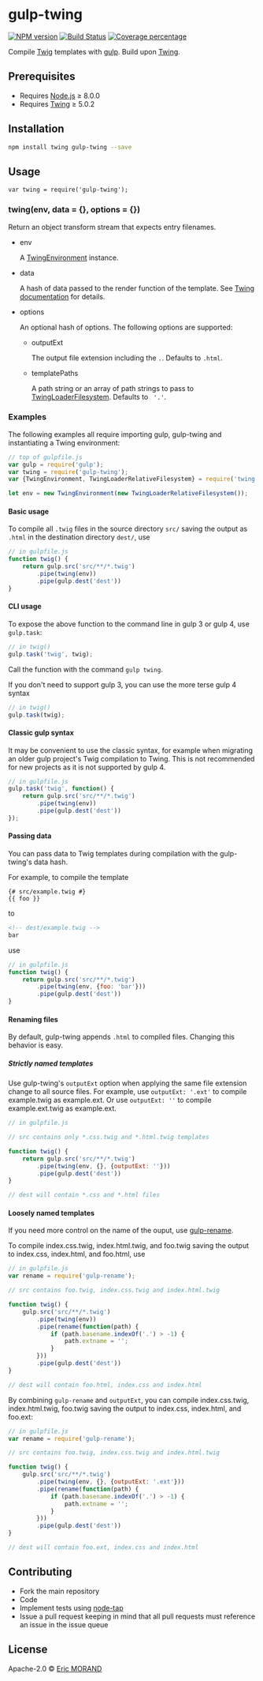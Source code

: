 # gulp-twing

[![NPM version][npm-image]][npm-url] [![Build Status][travis-image]][travis-url] [![Coverage percentage][coveralls-image]][coveralls-url]

Compile [Twig](https://github.com/twigphp/Twig) templates with [gulp](https://github.com/gulpjs/gulp). Build upon [Twing](https://github.com/ericmorand/twing).

## Prerequisites

* Requires [Node.js](https://github.com/nodejs/node) ≥ 8.0.0
* Requires [Twing](https://www.npmjs.com/package/twing) ≥ 5.0.2

## Installation

```bash
npm install twing gulp-twing --save
```

## Usage

`var twing = require('gulp-twing');`

### twing(env, data = {}, options = {})

Return an object transform stream that expects entry filenames.

* env

  A [TwingEnvironment](https://ericmorand.github.io/twing/api.html#basics) instance.

* data

  A hash of data passed to the render function of the template. See [Twing documentation](https://ericmorand.github.io/twing/api.html#rendering-templates) for details.

* options

  An optional hash of options. The following options are supported:

  * outputExt

    The output file extension including the `.`. Defaults to `.html`.

  * templatePaths

    A path string or an array of path strings to pass to [TwingLoaderFilesystem](https://ericmorand.github.io/twing/api.html#twingloaderfilesystem). Defaults to ` '.'`.

### Examples

The following examples all require importing gulp, gulp-twing and instantiating a Twing environment:

```javascript
// top of gulpfile.js
var gulp = require('gulp');
var twing = require('gulp-twing');
var {TwingEnvironment, TwingLoaderRelativeFilesystem} = require('twing');

let env = new TwingEnvironment(new TwingLoaderRelativeFilesystem());
```

#### Basic usage

To compile all `.twig` files in the source directory `src/` saving the output as `.html` in the destination directory `dest/`, use

```javascript
// in gulpfile.js
function twig() {    
    return gulp.src('src/**/*.twig')
        .pipe(twing(env))
        .pipe(gulp.dest('dest'))
}
```

#### CLI usage

To expose the above function to the command line in gulp 3 or gulp 4, use `gulp.task`:

```javascript
// in twig()
gulp.task('twig', twig);
```

Call the function with the command `gulp twing`.

If you don't need to support gulp 3, you can use the more terse gulp 4 syntax

```javascript
// in twig()
gulp.task(twig);
```

#### Classic gulp syntax

It may be convenient to use the classic syntax, for example when migrating an older gulp project's Twig compilation to Twing. This is not recommended for new projects as it is not supported by gulp 4.

```javascript
// in gulpfile.js
gulp.task('twig', function() {
    return gulp.src('src/**/*.twig')
        .pipe(twing(env))
        .pipe(gulp.dest('dest'))
});
```

#### Passing data

You can pass data to Twig templates during compilation with the gulp-twing's data hash.

For example, to compile the template

```twig
{# src/example.twig #}
{{ foo }}
```

to

```html
<!-- dest/example.twig -->
bar
```

use

```javascript
// in gulpfile.js
function twig() {
    return gulp.src('src/**/*.twig')
        .pipe(twing(env, {foo: 'bar'}))
        .pipe(gulp.dest('dest'))
}
```

#### Renaming files

By default, gulp-twing appends `.html` to compiled files. Changing this behavior is easy.

##### Strictly named templates

Use gulp-twing's `outputExt` option when applying the same file extension change to all source files. For example, use `outputExt: '.ext'` to compile example.twig as example.ext. Or use `outputExt: ''` to compile example.ext.twig as example.ext.

```javascript
// in gulpfile.js

// src contains only *.css.twig and *.html.twig templates

function twig() {
    return gulp.src('src/**/*.twig')
        .pipe(twing(env, {}, {outputExt: ''}))
        .pipe(gulp.dest('dest'))
}

// dest will contain *.css and *.html files
```

#### Loosely named templates

If you need more control on the name of the ouput, use [gulp-rename](https://www.npmjs.com/package/gulp-rename).

To compile index.css.twig, index.html.twig, and foo.twig saving the output to index.css, index.html, and foo.html, use

```javascript
// in gulpfile.js
var rename = require('gulp-rename');

// src contains foo.twig, index.css.twig and index.html.twig

function twig() {
    gulp.src('src/**/*.twig')
        .pipe(twing(env))
        .pipe(rename(function(path) {
            if (path.basename.indexOf('.') > -1) {
                path.extname = '';
            }
        }))
        .pipe(gulp.dest('dest'))
}

// dest will contain foo.html, index.css and index.html
```

By combining `gulp-rename` and `outputExt`, you can compile index.css.twig, index.html.twig, foo.twig saving the output to index.css, index.html, and foo.ext:

```javascript
// in gulpfile.js
var rename = require('gulp-rename');

// src contains foo.twig, index.css.twig and index.html.twig

function twig() {
    gulp.src('src/**/*.twig')
        .pipe(twing(env, {}, {outputExt: '.ext'}))
        .pipe(rename(function(path) {
            if (path.basename.indexOf('.') > -1) {
                path.extname = '';
            }
        }))
        .pipe(gulp.dest('dest'))
}

// dest will contain foo.ext, index.css and index.html
```

## Contributing

* Fork the main repository
* Code
* Implement tests using [node-tap](https://github.com/tapjs/node-tap)
* Issue a pull request keeping in mind that all pull requests must reference an issue in the issue queue

## License

Apache-2.0 © [Eric MORAND]()

[npm-image]: https://badge.fury.io/js/gulp-twing.svg
[npm-url]: https://npmjs.org/package/gulp-twing
[travis-image]: https://travis-ci.org/ericmorand/gulp-twing.svg?branch=master
[travis-url]: https://travis-ci.org/ericmorand/gulp-twing
[coveralls-image]: https://coveralls.io/repos/github/ericmorand/gulp-twing/badge.svg
[coveralls-url]: https://coveralls.io/github/ericmorand/gulp-twing